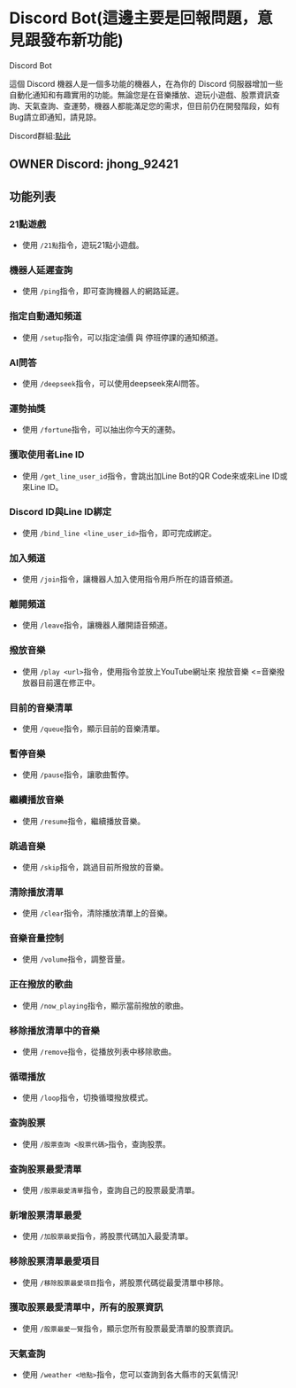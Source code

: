 # Discord Bot(這邊主要是回報問題，意見跟發布新功能)

Discord Bot

這個 Discord 機器人是一個多功能的機器人，在為你的 Discord 伺服器增加一些自動化通知和有趣實用的功能。無論您是在音樂播放、遊玩小遊戲、股票資訊查詢、天氣查詢、查運勢，機器人都能滿足您的需求，但目前仍在開發階段，如有Bug請立即通知，請見諒。

Discord群組:[點此](https://discord.gg/Qym8aWFtQ9)

## OWNER Discord: jhong_92421

## 功能列表

### 21點遊戲

- 使用 `/21點`指令，遊玩21點小遊戲。

### 機器人延遲查詢

- 使用 `/ping`指令，即可查詢機器人的網路延遲。

### 指定自動通知頻道

- 使用 `/setup`指令，可以指定油價 與 停班停課的通知頻道。

### AI問答

- 使用 `/deepseek`指令，可以使用deepseek來AI問答。

### 運勢抽獎

- 使用 `/fortune`指令，可以抽出你今天的運勢。

### 獲取使用者Line ID

- 使用 `/get_line_user_id`指令，會跳出加Line Bot的QR Code來或來Line ID或來Line ID。

### Discord ID與Line ID綁定

- 使用 `/bind_line <line_user_id>`指令，即可完成綁定。

### 加入頻道

- 使用 `/join`指令，讓機器人加入使用指令用戶所在的語音頻道。

### 離開頻道

- 使用 `/leave`指令，讓機器人離開語音頻道。

### 撥放音樂

- 使用 `/play <url>`指令，使用指令並放上YouTube網址來 撥放音樂 <=音樂撥放器目前還在修正中。

### 目前的音樂清單

- 使用 `/queue`指令，顯示目前的音樂清單。

### 暫停音樂

- 使用 `/pause`指令，讓歌曲暫停。

### 繼續播放音樂

- 使用 `/resume`指令，繼續播放音樂。

### 跳過音樂

- 使用 `/skip`指令，跳過目前所撥放的音樂。

### 清除播放清單

- 使用 `/clear`指令，清除播放清單上的音樂。

### 音樂音量控制

- 使用 `/volume`指令，調整音量。

### 正在撥放的歌曲

- 使用 `/now_playing`指令，顯示當前撥放的歌曲。

### 移除播放清單中的音樂

- 使用 `/remove`指令，從播放列表中移除歌曲。

### 循環播放

- 使用 `/loop`指令，切換循環撥放模式。

### 查詢股票

- 使用 `/股票查詢 <股票代碼>`指令，查詢股票。

### 查詢股票最愛清單

- 使用 `/股票最愛清單`指令，查詢自己的股票最愛清單。

### 新增股票清單最愛

- 使用 `/加股票最愛`指令，將股票代碼加入最愛清單。

### 移除股票清單最愛項目

- 使用 `/移除股票最愛項目`指令，將股票代碼從最愛清單中移除。

### 獲取股票最愛清單中，所有的股票資訊

- 使用 `/股票最愛一覽`指令，顯示您所有股票最愛清單的股票資訊。

### 天氣查詢

- 使用 `/weather <地點>`指令，您可以查詢到各大縣市的天氣情況!